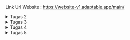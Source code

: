 

Link Url Website : https://website-v1.adaptable.app/main/

<details>
    <summary>Tugas 2 </summary>

1. Jelaskan bagaimana cara kamu mengimplementasikan checklist di atas secara step-by-step (bukan hanya sekadar mengikuti tutorial).

    a. Membuat sebuah projek django

        Dengan menggunakan syntax django-admin startproject pbptugas2 ., kita meminta framework django untuk membuatkan
        kita sebuah projek yang sudah lengkap dengan beberapa file yang penting.

    b. Membuat aplikasi dengan nama main pada proyek tersebut

        Untuk membuat app dengan nama main kita memakai syntax python manage.py startapp main.
        Setelah dijalankan maka akan muncul direktori main khusus.


    c. Melakukan routing pada proyek agar dapat menjalankan aplikasi main.

        Agar bisa menjalanlan routing, kita membuka berkas settings.py di direktori pbptugas2 dan mencari
        variable INSTALLED APPS dan menambahkan 'main' agar terdaftarkan dalam projek kita,


    d.  Membuat model pada aplikasi main dengan nama Item dan memiliki atribut wajib sebagai berikut.

        Dengan menuliskan pada models.py:
        from django.db import models

        class Item(models.Model):
            name = models.CharField(max_length=255,default="")
            amount = models.IntegerField(default=0)
            description = models.TextField(default = "")

        artinya kita membuat sebuah models pada django kita yang berisi Item yang memiiki beberapa atribut
        seperti name, amount, dan description

    e.  Membuat sebuah fungsi pada views.py untuk dikembalikan ke dalam sebuah template HTML yang menampilkan nama aplikasi serta   nama dan kelas kamu.
        Dengan menuliskan pada views.py:

        from django.shortcuts import render
            def show_main(request):
                context = {
                'application': 'Miracle',
                'name': 'Kevin Ignatius Wijaya',
                'class': 'PBP F'
             }

        return render(request, "main.html", context)

        artinya kita meminta parameter request yang berfungsi mengatur permintaan HTTP dengan template seperti 
        folder templates.
        lalu mengirimkan context yang berisi data untuk diberikan kepada templates dan mereturn render 
        untuk merender tampilan pada HTML.
    
    f. Membuat sebuah routing pada urls.py aplikasi main untuk memetakan fungsi yang telah dibuat pada views.py.

        Dengan menuliskan urls.py dalam direkotri main :

            from django.urls import path
            from main.views import show_main

            app_name = 'main'

            urlpatterns = [
            path('', show_main, name='show_main'),
            ]
        
        Berkas ini mengatur rute url yang terkait pada aplikasi main 
        dengan menggunakan import path kita mendefinisikan pola urls nya lalu menggunakan fungsi show_main
        dari modulnya untuk menampilkan views.py ketika url diakses.

    g. Melakukan deployment ke Adaptable terhadap aplikasi yang sudah dibuat sehingga nantinya dapat diakses oleh teman-temanmu melalui Internet.

        Membuat akun adaptable lalu memasukan repo github projek yang diinginkan. Lalu memilih python app template , postgres sql dan memberikan python version serta menuliskan command python manage.py migrate && gunicorn pbptugas2.wsgi. Lalu memberikan nama aplikasi dan http port. Setelah itu mendeploynya ke adaptable.


2. Buatlah bagan yang berisi request client ke web aplikasi berbasis Django beserta responnya dan jelaskan pada bagan tersebut kaitan antara urls.py, views.py, models.py, dan berkas html.

![request](Gambar-Gambar/image.png)

Pertama - tama saat user meminta request untuk melihat maka akan mengirimkan request ke urls.py dan meneruskan request tersebut ke views.py. Kemudian dari views.py akan mencari templates pada directory templates yang punya .html dan akan mengambil nya menjadi template.   Disaat yang bersamaan views.py akan melakukan read/write data pada models.py yang berhubungan dengan database pada website django. Selanjutnya views.py akan mengirimkan http response di html yang akan ditampilkan kepada user. 


3. Jelaskan mengapa kita menggunakan virtual environment? Apakah kita tetap dapat membuat aplikasi web berbasis Django tanpa 
menggunakan virtual environment?

    Ada 3 alasan:

    a. Untuk mengisolasi pustaka dan modul
     karena setiap proyek memperlukan pustaka dan modul yang berbeda

    b. Untuk menghindari konflik pustaka
    jika ingin membuat sebuah proyek dengan versi pustaka yang sama kita memerlukan virtual envinronment agar tidak konflik saat 1 proyek memiliki beberapa versi

    c. Untuk mempermudah pengembangan
    kita bisa ganti ganti dari 1 proyek ke proyek lain dengan mudah saat menggunakan virtual environment .

    kita tetap bisa membuat aplikasi dgn framework django tanpa virtual environment namun bisa menyebabka konflik versi pustaka dan proyek yang tidak stabil

4. Jelaskan apakah itu MVC, MVT, MVVM dan perbedaan dari ketiganya

MVC, MVT, dan MVVM adalah tiga desain arsitektur yang umum digunakan dalam pengembangan perangkat lunak. Ketiganya membagi aplikasi menjadi tiga komponen utama: model, view, dan controller.

MVC (Model-View-Controller) adalah desain arsitektur yang paling umum digunakan. 

MVC membagi aplikasi menjadi tiga komponen utama:

Model: Model adalah komponen yang bertanggung jawab untuk menyimpan data dan logika bisnis.

View: View adalah komponen yang bertanggung jawab untuk menampilkan data ke pengguna.

Controller: Controller adalah komponen yang bertanggung jawab untuk menerima input dari pengguna dan memperbarui model dan view.

MVT (Model-View-Template) adalah desain arsitektur yang mirip dengan MVC, tetapi dengan perbedaan utama bahwa view dan template digabungkan menjadi satu komponen.

Model: Sama seperti MVC.

View: Sama seperti MVC, tetapi juga bertanggung jawab untuk menghasilkan kode HTML untuk menampilkan data ke pengguna.

Template: Template adalah kode HTML statis yang digunakan oleh view untuk menghasilkan kode HTML yang dinamis.

MVVM (Model-View-ViewModel) adalah desain arsitektur yang mirip dengan MVC, tetapi dengan perbedaan utama bahwa view dan controller digabungkan menjadi satu komponen.

Model: Sama seperti MVC.

View: Sama seperti MVC, tetapi juga bertanggung jawab untuk menerima input dari pengguna dan memperbarui model.

ViewModel: ViewModel adalah komponen yang bertindak sebagai mediator antara model dan view. ViewModel bertanggung jawab untuk menyediakan data yang diperlukan ke view dan memperbarui model berdasarkan input dari view.


Perbedaan utama dari ketiga desain arsitektur ini adalah peran dari controller dan view. Pada MVC, controller bertanggung jawab untuk menerima input dari pengguna dan memperbarui model dan view. Pada MVT, view dan template digabungkan menjadi satu komponen yang bertanggung jawab untuk menampilkan data ke pengguna dan menerima input dari pengguna. Pada MVVM, view dan controller digabungkan menjadi satu komponen yang bertanggung jawab untuk menampilkan data ke pengguna dan memperbarui model.

</details>

<details>
    <summary>Tugas 3</summary>

1.  Apa perbedaan antara form POST dan form GET dalam Django?

    Pada pengiriman data, POST dikirimkan dalam badan permintaan HTTP. Ini berarti data tidak terlihat di URL dan lebih aman untuk mengirim data sensitif seperti kata sandi. Sedangkan pada GET Data yang dikirimkan disertakan dalam URL sebagai parameter. Ini membuat data terlihat dan bisa diakses dengan mudah melalui log server atau riwayat peramban. 

2. Apa perbedaan utama antara XML, JSON, dan HTML dalam konteks pengiriman data?

    XML, JSON, dan HTML adalah tiga format yang berbeda digunakan untuk berbagai tujuan dalam konteks pengiriman data di web dan komunikasi antar aplikasi. 

    XML digunakan untuk menggambarkan, menyimpan, dan mengirimkan data terstruktur. Ini sering digunakan dalam pertukaran data antar aplikasi dan konfigurasi.

    JSON digunakan untuk pertukaran data antar aplikasi dan sering digunakan dalam pengembangan web. Ini adalah format data yang sangat ringan dan mudah dipahami oleh manusia.

    HTML digunakan untuk merender halaman web di peramban web. Ini tidak digunakan secara langsung untuk pertukaran data, tetapi untuk menampilkan konten web kepada pengguna.

3. Mengapa JSON sering digunakan dalam pertukaran data antara aplikasi web modern?

    a. Ringan dan Mudah Dipahami: JSON memiliki struktur data yang sederhana dan ringan.
    
    b. Notasi Objek: JSON mendukung notasi objek dan array.

    c. Mendukung Tipe Data Dasar seperti string, int, boolean, array, dll.
    
    d. Parsial Parsing: JSON memungkinkan Anda untuk menguraikan atau mengakses bagian-bagian tertentu dari data tanpa perlu menguraikan seluruh struktur data. I

    e. Dukungan pada Banyak Bahasa Pemrograman

    f. Kompatibilitas dengan JavaScript

    g. Dokumentasi yang Abundan

    h. Kemampuan dalam Pengiriman Synchronous dan Asynchronous: JSON dapat digunakan dalam pertukaran data baik dalam mode pengiriman synchronous (permintaan-respons langsung) maupun asynchronous (mis. melalui WebSockets) dalam aplikasi web modern.

    i. Umum dan Standar: JSON telah menjadi standar de facto dalam pertukaran data di seluruh web. Ini berarti banyak aplikasi, layanan, dan perangkat lunak yang ada mendukung JSON secara alami.


 4. Jelaskan bagaimana cara kamu mengimplementasikan checklist di atas secara step-by-step (bukan hanya sekadar mengikuti tutorial).

a. Membuat input form untuk menambahkan objek model pada app sebelumnya
<pre>
    from django.forms import ModelForm
    from main.models import Item

    class ProductForm(ModelForm):
        class Meta:
            model = Item
            fields = ["name", "amount", "description"]

</pre>

model = Item. Ini menunjukan bahwa yang digunakan sebagai form adalah Item. dan field adalah attribute dari model Item.

b. Tambahkan 5 fungsi views untuk melihat objek yang sudah ditambahkan dalam format HTML, XML, JSON, XML by ID, dan JSON by ID.

    
    def create_item(request):
    form = ItemForm(request.POST or None)

    if form.is_valid() and request.method == "POST":
        form.save()
        return HttpResponseRedirect(reverse('main:show_main'))

    context = {'form': form}
    return render(request, "create_item.html", context)

Fungsi diatas digunakan untuk melihat objek dlm format html

    def show_xml(request):
    data = Item.objects.all()
    return HttpResponse(serializers.serialize("xml", data), content_type="application/xml")

    def show_xml_by_id(request, id):
    data = Item.objects.filter(pk=id)
    return HttpResponse(serializers.serialize("xml", data), content_type="application/xml")

    def show_json(request):
    data = Item.objects.all()
    return HttpResponse(serializers.serialize("json", data), content_type="application/json")

    def show_json_by_id(request, id):
    data = Item.objects.filter(pk=id)
    return HttpResponse(serializers.serialize("json", data), content_type="application/json")

Fungsi show_xml untuk menview dalam xml

Fungsi show_xml_id untuk bisa menview dlm xml/id dan idnya

Fungsi show_json untuk menview json nya

Fungsi show_json_id untuk bisa menview dlm json/id dan idnya

keempat fungsi ini digunakan untuk menerima parameter request. Fungsi create_item untuk menambahkan objek tanpa harus dari admin

5. Membuat routing URL untuk masing-masing views yang telah ditambahkan pada poin 2.

    <pre>

    path('create-item', create_item, name='create_item'),
    
    path('xml/', show_xml, name='show_xml'),

    path('json/', show_json, name='show_json'), 
    
    path('xml/<int:id>/', show_xml_by_id, name='show_xml_by_id'),

    path('json/<int:id>/', show_json_by_id, name='show_json_by_id'),
    </pre>

    path(a,b,c)

    a untuk mengaksesnya pada website atau postman di urlnya

    b untuk mengambil dari function yang ada pada views.py

    c hanyalah nama


![request](Gambar-Gambar/localhosthtml.png)

![request](Gambar-Gambar/localhostxml.png)

![request](Gambar-Gambar/localhostjson.png)


![request](Gambar-Gambar/localhostxmlid.png)


![request](Gambar-Gambar/localhostjsonid.png)


















</details>


<details>
    <summary>Tugas 4</summary>

1. Apa itu Django UserCreationForm, dan jelaskan apa kelebihan dan kekurangannya?

    UserCreationForm adalah bagian dari kerangka kerja Django yang digunakan untuk membuat formulir pendaftaran pengguna dalam aplikasi web. Formulir ini secara khusus dirancang untuk memudahkan proses pendaftaran pengguna dengan mengumpulkan informasi yang diperlukan, seperti username, password, dan alamat email. 

    Kelebihan :
    
    a. Pemeliharaan Keamanan. 
    
    memastikan kalau passwordnya itu terenkripsi dengan benar 

    b. Validasi bawaan. 
    
    Sudah ada validasi yang lengkap sesuai template

    c. Fleksibilitas

    d. Intgerasi mudaht

    sudah terintegrasi dengan sistem otentikasi dan manajemen pengguna di django di code 'django.contrib.auth'

    Kekurangan:

    a. Tampilan bawaan terlalu simple

    b. Tidak dapat digunakan di semua kasus

    c. Tidak semua autentikasi bisa.



2.  Apa perbedaan antara autentikasi dan otorisasi dalam konteks Django, dan mengapa keduanya penting?


Autentikasi adalah proses untuk mengidentifikasi pengguna atau entitas yang mencoba mengakses sistem atau aplikasi.Sedangkan Otorisasi adalah proses yang mengontrol apa yang diizinkan pengguna lakukan setelah mereka berhasil diotentikasi. 

Secara simple perbedaanya adalah autentikasi menanyakan siapa anda dan otorisasi bertanya apa yang boleh anda lakukan. Autentikasi mengatur akses pengguna sedangkan otorisasi mengatur hak - hak pengguna.

Mereka penting karena mempengaruhi keamanan, kontrol akses, dan kepatuhan. Karena mereka kita bisa membuat web dengan aman dan terstruktur tanpa ada kebocoran data dan hal lainnya yang tidak diinginkan.

3. Apa itu cookies dalam konteks aplikasi web, dan bagaimana Django menggunakan cookies untuk mengelola data sesi pengguna?

Cookies dalam konteks aplikasi web adalah file kecil yang disimpan di sisi klien (di browser pengguna) dan digunakan untuk menyimpan informasi tertentu yang dapat diakses oleh server web saat pengguna mengunjungi situs web yang sama di masa mendatang.

Django menggunakan cookies untuk mengelola data sesi pengguna dengan cara yang disebut cookie-based session management. Ini memungkinkan aplikasi Django menyimpan dan mengambil data sesi pengguna di antara berbagai permintaan HTTP tanpa perlu menyimpannya di server.

Cara django adalah Mengidentifikasi Pengguna lalu Menyimpan Data Sesi lalu Mengirim Cookie ke Klien lalu Menggunakan Cookie lalu Menghapus Cookie.


4. Apakah penggunaan cookies aman secara default dalam pengembangan web, atau apakah ada risiko potensial yang harus diwaspadai?

Penggunaan cookies dalam pengembangan web tidak aman secara default, tetapi juga tidak berbahaya.

Ada beberapa risiko yang harus diwaspadai seperti Cookie Hijacking, Cross-Site Scripting (XSS), Cross-Site Request Forgery (CSRF), dan Tracking dan Privasi. Untuk itu kita harus mengakses website yang sudah terenkripsi agar aman.

5. Jelaskan bagaimana cara kamu mengimplementasikan checklist di atas secara step-by-step (bukan hanya sekadar mengikuti tutorial).

a. Mengimplementasikan fungsi registrasi, login, dan logout untuk memungkinkan pengguna untuk mengakses aplikasi sebelumnya dengan lancar.

Untuk fungsi registrasi kita membuat sebuah fungsi register di views.py dengan kode seperti berikut 

    from django.shortcuts import redirect
    from django.contrib.auth.forms import UserCreationForm
    from django.contrib import messages  
    
    def register(request):
    form = UserCreationForm()

    if request.method == "POST":
        form = UserCreationForm(request.POST)
        if form.is_valid():
            form.save()
            messages.success(request, 'Your account has been successfully created!')
            return redirect('main:login')
    context = {'form':form}
    return render(request, 'register.html', context)

Pertama kita mengimpor UserCreationForm lalu menuliskan function ini lalu menambakan template di register.html agar pengguna bisa menregister lalu kita menambahkan di urls.py 

    from main.views import register
    path('register/', register, name='register'),

Lalu untuk fungsi login logout sama halnya dengan register

    from django.contrib.auth import authenticate, login,logout

    def login_user(request):
    if request.method == 'POST':
        username = request.POST.get('username')
        password = request.POST.get('password')
        user = authenticate(request, username=username, password=password)
        if user is not None:
            login(request, user)
            return redirect('main:show_main')
        else:
            messages.info(request, 'Sorry, incorrect username or password. Please try again.')
    context = {}
    return render(request, 'login.html', context)

    def logout_user(request):
    logout(request)
    return redirect('main:login')

Setelah memasukan ini di views.py lalu membuat templatenya di folder templates login.html dan logout.html

Lalu mengubah urlsnya sama seperti di register pada urls.py

    from django.contrib.auth import logout,login,authenticate

    path('login/', login_user, name='login'),
    path('logout/', logout_user, name='logout'),

Ini dilakukan agar bisa mengakses urlnya

Ini adalah cara simple agar bisa register,login, dan logout

b.  Membuat dua akun pengguna dengan masing-masing tiga dummy data menggunakan model yang telah dibuat pada aplikasi sebelumnya untuk setiap akun di lokal.

ini adalah 2 acc dgn 3 dummy data testingnya

![request](Gambar-Gambar/testing1.jpg)
![request](Gambar-Gambar/testing2.jpg)


c. Menghubungkan model Item dengan User.

untuk melakukan ini pertama menambahkan ini di models.py

    from django.contrib.auth.models import User

    class Item(models.Model):
    user = models.ForeignKey(User, on_delete=models.
    CASCADE)

ini untuk mengubah modelnya agar bisa terhubung item dengan user sehingga setiap user akan punya itemnya masing masing

lalu mengubah function create_item di views.py seperti ini 

    def create_item(request):
    form = ItemForm(request.POST or None)

    if form.is_valid() and request.method == "POST":
     item = form.save(commit=False)
     item.user = request.user
     item.save()
     return HttpResponseRedirect(reverse('main:show_main'))

lalu mengubah function show_main seperti

    def show_main(request):
    items = Item.objects.filter(user=request.user)

    context = {
        'name': request.user.username,

ini diubah untuk menampilkan object item kepada pengguna yang sedang login 

d. Menampilkan detail informasi pengguna yang sedang logged in seperti username dan menerapkan cookies seperti last login pada halaman utama aplikasi.

Untuk melakukan nya kita membuka views.py lalu mengubah fungsi login_user menjadi

    if user is not None:
        login(request, user)
        response= HttpResponseRedirect(reverse("main:show_main")) 
        response.set_cookie('last_login', str(datetime.datetime.now()))
        return response

lalu mengubah fungsi show_main menjadi

    context = {
    'name': 'Kevin Ignatius Wijaya',
    'class': 'PBP F',
    'items': items,
    'last_login': request.COOKIES['last_login'],
}

lalu mengubah fungsi logout_user menjadi

    def logout_user(request):
        logout(request)
        response = HttpResponseRedirect(reverse('main:login'))
        response.delete_cookie('last_login')
        return response

lalu menambhkan ini di main.html

    <h5>Sesi terakhir login: {{ last_login }}</h5>

lalu kita akan bisa melihat last login di appnya

</details>

<details>
    <summary>Tugas 5 </summary>

1.  Jelaskan manfaat dari setiap element selector dan kapan waktu yang tepat untuk menggunakannya.

Elemen selektor adalah salah satu jenis selektor CSS yang digunakan untuk memilih dan menggaya elemen HTML berdasarkan jenis elemennya.

a. Universal Selector (*):

Manfaat: Universal selector memilih semua elemen dalam 
dokumen HTML.


Kapan Digunakan: Universal selector sebaiknya digunakan dengan hati-hati karena dapat mempengaruhi semua elemen dalam dokumen. Ini berguna jika Anda perlu menerapkan gaya umum untuk semua elemen.

b. Type Selector (Elemen Selector):

Manfaat: Type selector memilih elemen berdasarkan jenis elemennya (misalnya, div, p, h1, dll.).


Kapan Digunakan: Digunakan ketika Anda ingin menggaya semua elemen dengan jenis tertentu dalam dokumen. Ini adalah salah satu selektor paling umum yang digunakan.

c. Class Selector (Selektor Kelas):

Manfaat: Class selector memilih elemen berdasarkan atribut class yang ditetapkan pada elemen.


Kapan Digunakan: Cocok digunakan ketika Anda ingin menggaya sekelompok elemen yang memiliki atribut class yang sama. Ini memungkinkan Anda menerapkan gaya khusus pada elemen tertentu.

d. ID Selector (Selektor ID):

Manfaat: ID selector memilih elemen berdasarkan atribut id yang ditetapkan pada elemen.


Kapan Digunakan: Sebaiknya digunakan dengan bijak karena ID harus unik dalam satu halaman HTML. Biasanya digunakan untuk mengidentifikasi dan menggaya elemen tertentu yang unik.

e. Attribute Selector (Selektor Atribut):

Manfaat: Attribute selector memilih elemen berdasarkan nilai atribut mereka.

Kapan Digunakan: Berguna ketika Anda ingin memilih elemen berdasarkan atribut khusus, misalnya, untuk menggaya semua tautan dengan atribut href tertentu.

f. seudo-class Selector (Selektor Pseudo-class):

Manfaat: Pseudo-class selector memilih elemen dalam keadaan tertentu atau interaksi pengguna, seperti :hover, :active, :focus, dll.

Kapan Digunakan: Digunakan untuk memberikan efek gaya saat pengguna berinteraksi dengan elemen, seperti mengubah warna tautan saat dihover.

g. Pseudo-element Selector (Selektor Pseudo-element):

Manfaat: Pseudo-element selector memungkinkan Anda memilih dan menggaya bagian-bagian khusus dari elemen, seperti ::before dan ::after.

Kapan Digunakan: Digunakan untuk membuat elemen tambahan sebelum atau sesudah elemen yang dipilih dan menggaya elemen tambahan tersebut.

2. Jelaskan HTML5 Tag yang kamu ketahui.

header: Digunakan untuk mendefinisikan bagian atas atau kepala dari sebuah halaman web. Biasanya berisi elemen-elemen seperti judul, logo, dan navigasi utama.

nav: Mendefinisikan sebuah bagian navigasi dalam dokumen web. Ini digunakan untuk mengelompokkan tautan atau menu navigasi.

section: Digunakan untuk mengelompokkan konten yang memiliki tema atau topik tertentu dalam halaman web. Ini membantu dalam pengorganisasian konten.

details dan summary: details digunakan untuk membuat konten yang dapat diperluas dan disusutkan, dengan summary sebagai teks yang menunjukkan ringkasan dari konten yang dapat diperluas.

input (dalam konteks HTML5): Berbagai jenis input seperti input type="text", input type="email", dan input type="date" yang memungkinkan pengguna memasukkan data dengan format tertentu.

3.  Jelaskan perbedaan antara margin dan padding.

Margin adalah ruang di luar elemen (di antara elemen dan elemen lainnya) yang membantu mengontrol jarak antara elemen ini dengan elemen-elemen lain di sekitarnya.

Margin tidak memiliki latar belakang atau warna. Ini adalah area transparan yang memisahkan elemen dari elemen-elemen lainnya.

Padding adalah ruang di dalam elemen, di antara batas elemen dan kontennya sendiri. Ini memberikan jarak antara konten elemen dan tepi elemen tersebut.

Padding digunakan untuk mengontrol seberapa dekat atau jauh konten elemen dari tepinya.

4. Jelaskan perbedaan antara framework CSS Tailwind dan Bootstrap. Kapan sebaiknya kita menggunakan Bootstrap daripada Tailwind, dan sebaliknya?

Tailwind CSS: Tailwind CSS adalah kerangka kerja CSS utilitas pertama yang memungkinkan Anda membangun tampilan web dengan memanfaatkan banyak kelas utilitas. Artinya menggabungkan berbagai kelas ke elemen HTML untuk menggaya dan mengatur tampilan.

Bootstrap: Bootstrap adalah kerangka kerja CSS berbasis komponen. Artinya menggunakan komponen-komponen yang telah ditentukan sebelumnya dan dikustomisasi sesuai kebutuhan Anda.

Tailwind CSS: Tailwind sangat fleksibel dan memungkinkan untuk menyesuaikan setiap aspek tampilan dengan mudah dengan mengedit konfigurasi kelas-kelas utilitas yang ada.

Bootstrap: Bootstrap menawarkan kustomisasi yang lebih terbatas karena komponen-komponennya sudah dibuat sebelumnya. Kita perlu menimpa gaya-gaya bawaan Bootstrap untuk membuat tampilan yang unik.

Bootstrap Sebaiknya Digunakan:

Ketika ingin membangun tampilan dengan cepat menggunakan komponen yang sudah ada.

Ketika tidak memerlukan tingkat kustomisasi yang tinggi.

Ketika mengutamakan keseragaman dalam desain tampilan web.

Tailwind CSS Sebaiknya Digunakan:

Ketika ingin tingkat kustomisasi yang tinggi dan fleksibilitas dalam merancang tampilan.

Ketika tidak keberatan dengan ukuran file CSS yang lebih besar.

Ketika ingin memanfaatkan pendekatan utilitas CSS untuk mengatur tampilan.

5. Jelaskan bagaimana cara kamu mengimplementasikan checklist di atas secara step-by-step (bukan hanya sekadar mengikuti tutorial).

1. Kustomisasi desain pada templat HTML yang telah dibuat pada Tugas 4 dengan menggunakan CSS atau CSS framework (seperti Bootstrap, Tailwind, Bulma) dengan ketentuan sebagai berikut

Pertama kita menambahkan file bootstrap nya dulu dengan cara menambahkan kode ini pada base.html di bagian head:
        link href="https://cdn.jsdelivr.net/npm/bootstrap@5.3.2/dist/css/bootstrap.min.css" rel="stylesheet" integrity="sha384-T3c6CoIi6uLrA9TneNEoa7RxnatzjcDSCmG1MXxSR1GAsXEV/Dwwykc2MPK8M2HN" crossorigin="anonymous"



lalu kita tambahkan ini
Dengan menambahkan kode bootstrap dibawah ini untuk menambahkan navigation bar nya


    <nav class="navbar navbar-expand-lg bg-body-tertiary">
            <div class="container-fluid">
              <a class="navbar-brand" href="#">Navbar</a>
              <button class="navbar-toggler" type="button" data-bs-toggle="collapse" data-bs-target="#navbarSupportedContent" aria-controls="navbarSupportedContent" aria-expanded="false" aria-label="Toggle navigation">
                <span class="navbar-toggler-icon"></span>
              </button>
              <div class="collapse navbar-collapse" id="navbarSupportedContent">
                <ul class="navbar-nav me-auto mb-2 mb-lg-0">
                  <li class="nav-item">
                    <a class="nav-link active" aria-current="page" href="#">Home</a>
                  </li>
                  <li class="nav-item">
                    <a class="nav-link" href="#">Link</a>
                  </li>
                  <li class="nav-item dropdown">
                    <a class="nav-link dropdown-toggle" href="#" role="button" data-bs-toggle="dropdown" aria-expanded="false">
                      Dropdown
                    </a>
                    <ul class="dropdown-menu">
                      <li><a class="dropdown-item" href="#">Action</a></li>
                      <li><a class="dropdown-item" href="#">Another action</a></li>
                      <li><hr class="dropdown-divider"></li>
                      <li><a class="dropdown-item" href="#">Something else here</a></li>
                    </ul>
                  </li>
                  <li class="nav-item">
                    <a class="nav-link disabled" aria-disabled="true">Disabled</a>
                  </li>
                </ul>
                <form class="d-flex" role="search">
                  <input class="form-control me-2" type="search" placeholder="Search" aria-label="Search">
                  <button class="btn btn-outline-success" type="submit">Search</button>
                </form>
              </div>
            </div>
          </nav>


2. Kustomisasi halaman login, register, dan tambah inventori semenarik mungkin.

Dengan menambahkan

kode di bagian style contoh
  color : blue
   kita sudah menambahkan warnanya

Kodenya bisa diliat di login.html main.html register.html dan base.html

3. Kustomisasi halaman daftar inventori menjadi lebih berwarna maupun menggunakan apporach lain seperti menggunakan Card.

Dengan menambahkan kode css di style seperti ini 

Bisa dilihat di kode main.html untuk customisasi table dll.

    .card {
            border: 1px solid #ccc;
            border-radius: 5px;
            padding: 20px;
            background-color: orange;
            width: 1000px; 
            margin: 0 auto; 
        }

        
        .custom-table {
            width: 100%;
            border-collapse: collapse;
            margin-top: 10px; 
        }

        .custom-table th,
        .custom-table td {
            padding: 10px;
            border: 1px solid #ccc;
            text-align: left;
            background-color: aquamarine; /* warna isi tablenya*/
        }

        .custom-table th {
            background-color: red; /*warna isi table headernya*/
        }






</details>







